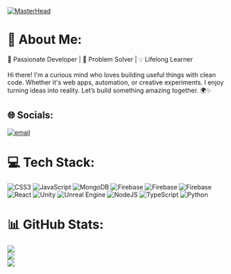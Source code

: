 [![MasterHead](https://cdn.discordapp.com/attachments/771127913382281236/1394363098537922570/DeWatermark.ai_1752512253902.jpeg?ex=68768954&is=687537d4&hm=041ce705110682ee8c89df004beeae3e8b58e7d671d886ce2d019fddace4710e&)](https://github.com/MdFoysalHossain)
# 💫 About Me:
🚀 Passionate Developer | 🎯 Problem Solver | 💡 Lifelong Learner<br><br>Hi there! I'm a curious mind who loves building useful things with clean code. Whether it's web apps, automation, or creative experiments. I enjoy turning ideas into reality. Let’s build something amazing together. 🌍✨


## 🌐 Socials:
[![email](https://img.shields.io/badge/Email-D14836?logo=gmail&logoColor=white)](mailto:imfoysl.work@gmail.com) 

# 💻 Tech Stack:
![CSS3](https://img.shields.io/badge/css3-%231572B6.svg?style=for-the-badge&logo=css3&logoColor=white) ![JavaScript](https://img.shields.io/badge/javascript-%23323330.svg?style=for-the-badge&logo=javascript&logoColor=%23F7DF1E) ![MongoDB](https://img.shields.io/badge/MongoDB-%234ea94b.svg?style=for-the-badge&logo=mongodb&logoColor=white) ![Firebase](https://img.shields.io/badge/firebase-%23039BE5.svg?style=for-the-badge&logo=firebase) ![Firebase](https://img.shields.io/badge/firebase-%23039BE5.svg?style=for-the-badge&logo=firebase) ![Firebase](https://img.shields.io/badge/firebase-a08021?style=for-the-badge&logo=firebase&logoColor=ffcd34) ![React](https://img.shields.io/badge/react-%2320232a.svg?style=for-the-badge&logo=react&logoColor=%2361DAFB) ![Unity](https://img.shields.io/badge/unity-%23000000.svg?style=for-the-badge&logo=unity&logoColor=white) ![Unreal Engine](https://img.shields.io/badge/unrealengine-%23313131.svg?style=for-the-badge&logo=unrealengine&logoColor=white) ![NodeJS](https://img.shields.io/badge/node.js-6DA55F?style=for-the-badge&logo=node.js&logoColor=white) ![TypeScript](https://img.shields.io/badge/typescript-%23007ACC.svg?style=for-the-badge&logo=typescript&logoColor=white) ![Python](https://img.shields.io/badge/python-3670A0?style=for-the-badge&logo=python&logoColor=ffdd54)
# 📊 GitHub Stats:
![](https://github-readme-stats.vercel.app/api?username=MdFoysalHossain&theme=tokyonight&hide_border=true&include_all_commits=false&count_private=false)<br/>
![](https://nirzak-streak-stats.vercel.app/?user=MdFoysalHossain&theme=tokyonight&hide_border=true)<br/>
![](https://github-readme-stats.vercel.app/api/top-langs/?username=MdFoysalHossain&theme=tokyonight&hide_border=true&include_all_commits=false&count_private=false&layout=compact)

<!-- Proudly created with GPRM ( https://gprm.itsvg.in ) -->
